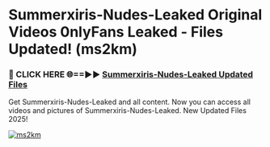 # Summerxiris-Nudes-Leaked Original Videos 0nlyFans Leaked - Files Updated! (ms2km)

<h3>🔴 CLICK HERE 🌐==►► <a href="https://tinyurl.com/52m3yx9h" rel="nofollow">Summerxiris-Nudes-Leaked Updated Files</a></h3>

Get Summerxiris-Nudes-Leaked and all content. Now you can access all videos and pictures of Summerxiris-Nudes-Leaked. New Updated Files 2025!

[![ms2km](https://i.imgur.com/TnHtlc8.gif)](https://tinyurl.com/52m3yx9h)
